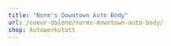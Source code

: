 ```yaml
---
title: "Norm's Downtown Auto Body"
url: /coeur-dalene/norms-downtown-auto-body/
shop: Autowerkstatt
---
```

